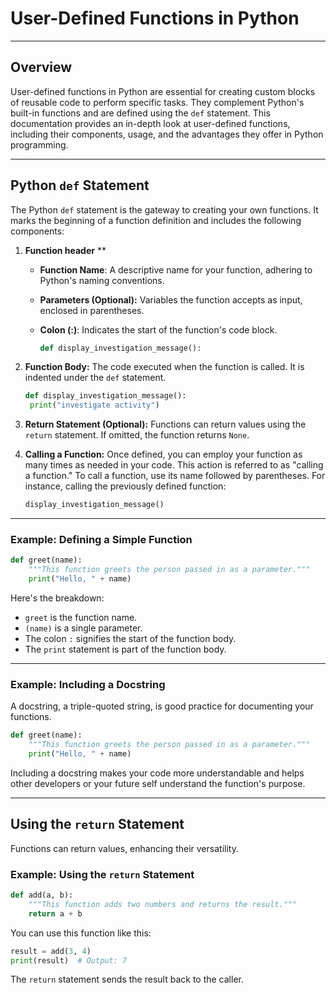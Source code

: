 # **User-Defined Functions in Python**

---

## **Overview**

User-defined functions in Python are essential for creating custom blocks of reusable code to perform specific tasks. They complement Python's built-in functions and are defined using the `def` statement. This documentation provides an in-depth look at user-defined functions, including their components, usage, and the advantages they offer in Python programming.

---

## **Python `def` Statement**

The Python `def` statement is the gateway to creating your own functions. It marks the beginning of a function definition and includes the following components:

1. **Function header** **
   
   - **Function Name**: A descriptive name for your function, adhering to Python's naming conventions.
   
   - **Parameters (Optional):** Variables the function accepts as input, enclosed in parentheses.
   
   - **Colon (:)**: Indicates the start of the function's code block.
     
     ```python
     def display_investigation_message():
     ```

2. **Function Body:** The code executed when the function is called. It is indented under the `def` statement.
   
   ```python
   def display_investigation_message():
    print("investigate activity")
   ```

3. **Return Statement (Optional):** Functions can return values using the `return` statement. If omitted, the function returns `None`.

4. **Calling a Function:**
   Once defined, you can employ your function as many times as needed in your code. This action is referred to as "calling a function." To call a function, use its name followed by parentheses. For instance, calling the previously defined function:
   
   ```python
   display_investigation_message()
   ```

---

### **Example: Defining a Simple Function**

```python
def greet(name):
    """This function greets the person passed in as a parameter."""
    print("Hello, " + name)
```

Here's the breakdown:

- `greet` is the function name.
- `(name)` is a single parameter.
- The colon `:` signifies the start of the function body.
- The `print` statement is part of the function body.

---

### **Example: Including a Docstring**

A docstring, a triple-quoted string, is good practice for documenting your functions.

```python
def greet(name):
    """This function greets the person passed in as a parameter."""
    print("Hello, " + name)
```

Including a docstring makes your code more understandable and helps other developers or your future self understand the function's purpose.

---

## **Using the `return` Statement**

Functions can return values, enhancing their versatility.

### **Example: Using the `return` Statement**

```python
def add(a, b):
    """This function adds two numbers and returns the result."""
    return a + b
```

You can use this function like this:

```python
result = add(3, 4)
print(result)  # Output: 7
```

The `return` statement sends the result back to the caller.
